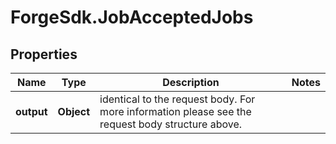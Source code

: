 # ForgeSdk.JobAcceptedJobs

## Properties
Name | Type | Description | Notes
------------ | ------------- | ------------- | -------------
**output** | **Object** | identical to the request body. For more information please see the request body structure above. | 


